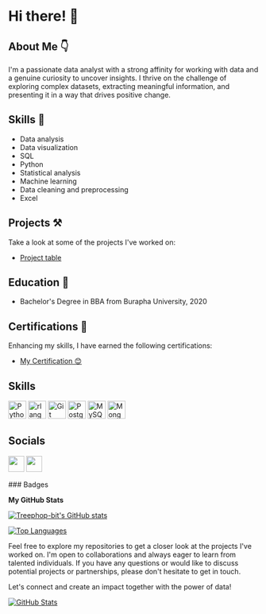 # Hi there! 👋

## About Me 👇
I'm a passionate data analyst with a strong affinity for working with data and a genuine curiosity to uncover insights. I thrive on the challenge of exploring complex datasets, extracting meaningful information, and presenting it in a way that drives positive change.

## Skills 🤹
- Data analysis
- Data visualization
- SQL
- Python
- Statistical analysis
- Machine learning
- Data cleaning and preprocessing
- Excel

## Projects ⚒️
Take a look at some of the projects I've worked on:
- [Project table](https://kensjourney.notion.site/f4e06b4f55924c64a8886d2140af5c16?v=06f3335fb0e14e059022f0ee011ff0cc&pvs=4)


## Education 🏫
- Bachelor's Degree in BBA from Burapha University, 2020

## Certifications 🎉
Enhancing my skills, I have earned the following certifications:
- [My Certification 😊](https://bit.ly/3rdNqn8)


## Skills

<p align="left">
<a href="https://www.python.org/" target="_blank" rel="noreferrer"><img src="https://raw.githubusercontent.com/danielcranney/readme-generator/main/public/icons/skills/python-colored.svg" width="36" height="36" alt="Python" /></a>
<a href="https://www.r-project.org/" target="_blank" rel="noreferrer"><img src="https://raw.githubusercontent.com/danielcranney/readme-generator/main/public/icons/skills/rlang-colored.svg" width="36" height="36" alt="rlang" /></a>
<a href="https://git-scm.com/" target="_blank" rel="noreferrer"><img src="https://raw.githubusercontent.com/danielcranney/readme-generator/main/public/icons/skills/git-colored.svg" width="36" height="36" alt="Git" /></a>
<a href="https://www.postgresql.org/" target="_blank" rel="noreferrer"><img src="https://raw.githubusercontent.com/danielcranney/readme-generator/main/public/icons/skills/postgresql-colored.svg" width="36" height="36" alt="PostgreSQL" /></a>
<a href="https://www.mysql.com/" target="_blank" rel="noreferrer"><img src="https://raw.githubusercontent.com/danielcranney/readme-generator/main/public/icons/skills/mysql-colored.svg" width="36" height="36" alt="MySQL" /></a>
<a href="https://www.mongodb.com/" target="_blank" rel="noreferrer"><img src="https://raw.githubusercontent.com/danielcranney/readme-generator/main/public/icons/skills/mongodb-colored.svg" width="36" height="36" alt="MongoDB" /></a>
</p>

## Socials

<p align="left"> <a href="https://www.github.com/Treephop-bit" target="_blank" rel="noreferrer"><img src="https://raw.githubusercontent.com/danielcranney/readme-generator/main/public/icons/socials/github.svg" width="32" height="32" /></a> <a href="https://www.linkedin.com/in/treephob" target="_blank" rel="noreferrer"><img src="https://raw.githubusercontent.com/danielcranney/readme-generator/main/public/icons/socials/linkedin.svg" width="32" height="32" /></a></p>
### Badges

<b>My GitHub Stats</b>

<a href="http://www.github.com/Treephop-bit"><img src="https://github-readme-stats.vercel.app/api?username=Treephop-bit&show_icons=true&hide=&count_private=true&title_color=f97316&text_color=ffffff&icon_color=0891b2&bg_color=1c1917&hide_border=true&show_icons=true" alt="Treephop-bit's GitHub stats" /></a>

<a href="https://github.com/Treephop-bit" align="left"><img src="https://github-readme-stats.vercel.app/api/top-langs/?username=Treephop-bit&langs_count=10&title_color=f97316&text_color=ffffff&icon_color=0891b2&bg_color=1c1917&hide_border=true&locale=en&custom_title=Top%20%Languages" alt="Top Languages" /></a>


Feel free to explore my repositories to get a closer look at the projects I've worked on. I'm open to collaborations and always eager to learn from talented individuals. If you have any questions or would like to discuss potential projects or partnerships, please don't hesitate to get in touch.

Let's connect and create an impact together with the power of data! 

[![GitHub Stats](https://github-readme-stats.vercel.app/api?username=Treephop-bit&show_icons=true)](https://github.com/Treephop-bit)
